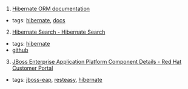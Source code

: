1. [Hibernate ORM documentation]( http://hibernate.org/orm/documentation/)
  * tags: [hibernate](tags/hibernate.md), [docs](tags/docs.md)
2. [Hibernate Search - Hibernate Search](http://hibernate.org/search/)
  * tags: [hibernate](tags/hibernate.md)
  * [github](https://github.com/hibernate/hibernate-search)
3. [JBoss Enterprise Application Platform Component Details - Red Hat Customer Portal](https://access.redhat.com/articles/112673)
  * tags: [jboss-eap](tags/jboss-eap.md), [resteasy](tags/resteasy.md), [hibernate](tags/hibernate.md)
